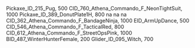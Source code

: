 Pickaxe_ID_215_Pug, 500
CID_760_Athena_Commando_F_NeonTightSuit, 1000
Pickaxe_ID_389_DonutPlate1H, 800
na
na
na
CID_362_Athena_Commando_F_BandageNinja, 1000
EID_ArmUpDance, 500
CID_546_Athena_Commando_F_TacticalRed, 800
CID_612_Athena_Commando_F_StreetOpsPink, 1000
BID_487_WinterHunterFemale, 200
Glider_ID_095_Witch, 700
